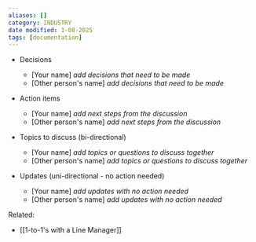 ```yaml
---
aliases: []
category: INDUSTRY
date modified: 1-08-2025
tags: [documentation]
---
```

- Decisions
    - [Your name] _add decisions that need to be made_
    - [Other person's name] _add decisions that need to be made_
        
- Action items
    - [Your name] _add next steps from the discussion_
    - [Other person's name] _add next steps from the discussion_
        
- Topics to discuss (bi-directional)
    - [Your name] _add topics or questions to discuss together_
    - [Other person's name] _add topics or questions to discuss together_
        
- Updates (uni-directional - no action needed)
    - [Your name] _add updates with no action needed_
    - [Other person's name] _add updates with no action needed_

Related:
- [[1-to-1's with a Line Manager]]